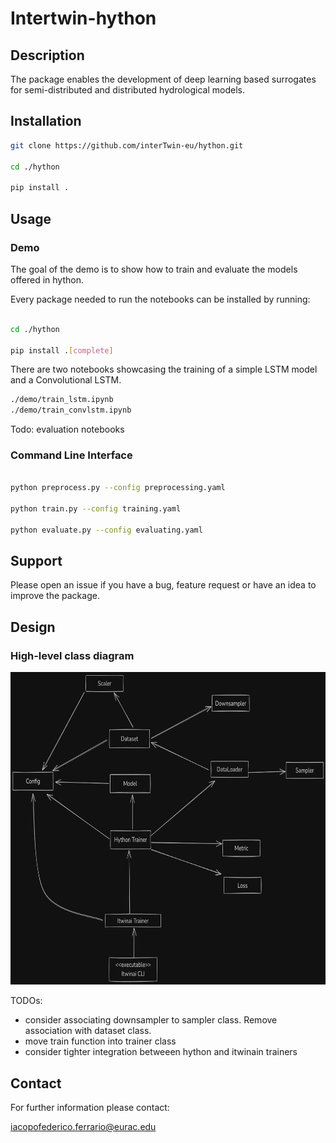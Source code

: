 # Intertwin-hython


## Description

The package enables the development of deep learning based surrogates for semi-distributed and distributed hydrological models.



## Installation


```bash
git clone https://github.com/interTwin-eu/hython.git

cd ./hython

pip install .

```

## Usage

### Demo

The goal of the demo is to show how to train and evaluate the models offered in hython.

Every package needed to run the notebooks can be installed by running:

```bash

cd ./hython

pip install .[complete]

```

There are two notebooks showcasing the training of a simple LSTM model and a Convolutional LSTM.

```bash
./demo/train_lstm.ipynb
./demo/train_convlstm.ipynb
```

Todo: evaluation notebooks


### Command Line Interface

```bash

python preprocess.py --config preprocessing.yaml

python train.py --config training.yaml

python evaluate.py --config evaluating.yaml

```

## Support
Please open an issue if you have a bug, feature request or have an idea to improve the package.

## Design

### High-level class diagram

<p align="center">
 <a href="https://github.com/interTwin-eu/hython"><img src="https://github.com/interTwin-eu/hython/blob/dev/assets/img/hython.png" alt="layout" width="700" height="500"></a>
</p>

TODOs:
- consider associating downsampler to sampler class. Remove association with dataset class.
- move train function into trainer class
- consider tighter integration betweeen hython and itwinain trainers



## Contact

For further information please contact:

iacopofederico.ferrario@eurac.edu
